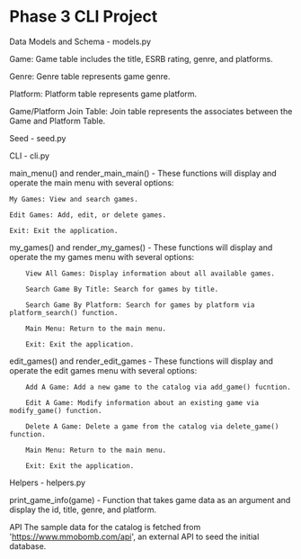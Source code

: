 # Phase 3 CLI Project

Data Models and Schema - models.py

Game: Game table includes the title, ESRB rating, genre, and platforms.

Genre: Genre table represents game genre.

Platform: Platform table represents game platform.

Game/Platform Join Table: Join table represents the associates between the Game and Platform Table.

Seed - seed.py

CLI - cli.py

main_menu() and render_main_main() - These functions will display and operate the main menu with several options:

    My Games: View and search games.

    Edit Games: Add, edit, or delete games.

    Exit: Exit the application.

my_games() and render_my_games() - These functions will display and operate the my games menu with several options:

        View All Games: Display information about all available games.

        Search Game By Title: Search for games by title.

        Search Game By Platform: Search for games by platform via platform_search() function.

        Main Menu: Return to the main menu.

        Exit: Exit the application.

edit_games() and render_edit_games - These functions will display and operate the edit games menu with several options:

        Add A Game: Add a new game to the catalog via add_game() fucntion.

        Edit A Game: Modify information about an existing game via modify_game() function.

        Delete A Game: Delete a game from the catalog via delete_game() function.

        Main Menu: Return to the main menu.

        Exit: Exit the application.

Helpers - helpers.py

print_game_info(game) - Function that takes game data as an argument and display the id, title, genre, and platform.

API
The sample data for the catalog is fetched from 'https://www.mmobomb.com/api', an external API to seed the initial database.

